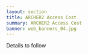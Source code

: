 ```yaml
---
layout: section
title: ARCHER2 Access Cost
summary: ARCHER2 Access Cost
banner: web_banners_04.jpg
---
```


Details to follow